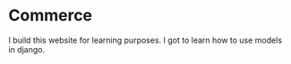 # Commerce

I build this website for learning purposes. I got to learn how to use models in django.
